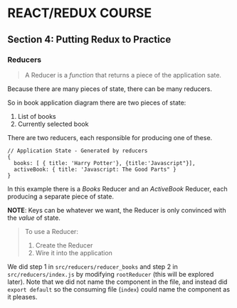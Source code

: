 # REACT/REDUX COURSE

## Section 4: Putting Redux to Practice

### Reducers

> A Reducer is a _function_ that returns a piece of the application sate.

Because there are many pieces of state, there can be many reducers.

So in book application diagram there are two pieces of state:

1. List of books
2. Currently selected book

There are two reducers, each responsible for producing one of these.

```
// Application State - Generated by reducers
{
  books: [ { title: 'Harry Potter'}, {title:'Javascript"}],  
  activeBook: { title: 'Javascript: The Good Parts" }
}
```
In this example there is a _Books_ Reducer and an _ActiveBook_ Reducer, each producing a separate piece of state.

**NOTE**: Keys can be whatever we want, the Reducer is only convinced with the _value_ of state.

>To use a Reducer:
>1. Create the Reducer
>2. Wire it into the application

We did step 1 in `src/reducers/reducer_books` and step 2 in `src/reducers/index.js` by modifying `rootReducer` (this will be explored later). Note that we did not name the component in the file, and instead did `export default` so the consuming file (`index`) could name the component as it pleases.

